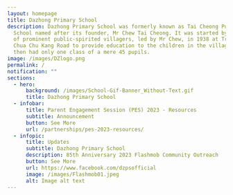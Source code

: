 ```yaml
---
layout: homepage
title: Dazhong Primary School
description: Dazhong Primary School was formerly known as Tai Cheong Public
  School named after its founder, Mr Chew Tai Cheong. It was started by a group
  of prominent public-spirited villagers, led by Mr Chew, in 1938 at Track 5
  Chua Chu Kang Road to provide education to the children in the village. It
  then had only one class of a mere 45 pupils.
image: /images/DZlogo.png
permalink: /
notification: ""
sections:
  - hero:
      background: /images/School-Gif-Banner_Without-Text.gif
      title: Dazhong Primary School
  - infobar:
      title: Parent Engagement Session (PES) 2023 - Resources
      subtitle: Announcement
      button: See More
      url: /partnerships/pes-2023-resources/
  - infopic:
      title: Updates
      subtitle: Dazhong Primary School
      description: 85th Anniversary 2023 Flashmob Community Outreach
      button: See More
      url: https://www.facebook.com/dzpsofficial
      image: /images/Flashmob01.jpeg
      alt: Image alt text
---
```

